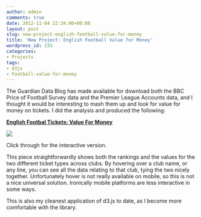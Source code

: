```yaml
---
author: admin
comments: true
date: 2012-11-04 22:34:06+00:00
layout: post
slug: new-project-english-football-value-for-money
title: 'New Project: English Football Value for Money'
wordpress_id: 233
categories:
- Projects
tags:
- d3js
- Football-value-for-money
---
```


The Guardian Data Blog has made available for download both the BBC Price of Football Survey data and the Premier League Accounts data, and I thought it would be interesting to mash them up and look for value for money on tickets. I did the analysis and produced the following:





[**English Footbal Tickets: Value For Money**](http://thinkdatavis.com/portfolio/english-football-tickets-value-for-money.html)  


[![](http://54.214.234.254/wp-content/uploads/2012/11/footievalue.png)](http://thinkdatavis.com/portfolio/english-football-tickets-value-for-money.html)





Click through for the interactive version.



This piece straightforwardly shows both the rankings and the values for the two different ticket types across clubs. By hovering over a club name, or any line, you can see all the data relating to that club, tying the two nicely together. Unfortunately hover is not really available on mobile, so this is not a nice universal solution. Ironically mobile platforms are less interactive in some ways.

This is also my cleanest application of d3.js to date, as I become more comfortable with the library.
